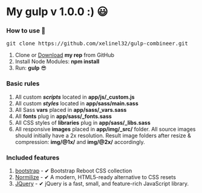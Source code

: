 <h1>My gulp v 1.0.0 :) 😃</h1>

<h3>How to use 👀</h3>

<pre>git clone https://github.com/xelinel32/gulp-combineer.git</pre>

<ol>
	<li>Clone or <a href="https://github.com/xelinel32/gulp-combineer.git">Download</a> <strong>my rep</strong> from GitHub</li>
	<li>Install Node Modules: <strong>npm install</strong></li>
	<li>Run: <strong>gulp</strong> 😎</li>
</ol>

<h3>Basic rules</h3>

<ol>
	<li>All custom <strong title="scripts task"><em>scripts</em></strong> located in <strong>app/js/_custom.js</strong></li>
	<li>All custom <strong title="styles task"><em>styles</em></strong> located in <strong>app/sass/main.sass</strong></li>
	<li>All Sass <strong>vars</strong> placed in <strong>app/sass/_vars.sass</strong></li>
	<li>All <strong>fonts</strong> plug in <strong>app/sass/_fonts.sass</strong></li>
	<li>All CSS styles of <strong>libraries</strong> plug in <strong>app/sass/_libs.sass</strong></li>
	<li>All responsive <strong>images</strong> placed in <strong>app/img/_src/</strong> folder. All source images should initially have a 2x resolution. Result image folders after resize & compression: <strong>img/@1x/</strong> and <strong>img/@2x/</strong> accordingly.
	</li>
</ol>

<h3>Included features</h3>

<ol>
    <li><a href="https://getbootstrap.com/docs/4.0/">bootstrap</a> - ✔ Bootstrap Reboot CSS collection</li>
	<li><a href="https://necolas.github.io/normalize.css/">Normilize</a> - ✔ A modern, HTML5-ready alternative to CSS resets</li>
    <li><a href="https://jquery.com/">JQuery</a> - ✔ jQuery is a fast, small, and feature-rich JavaScript library.</li>
</ol>
